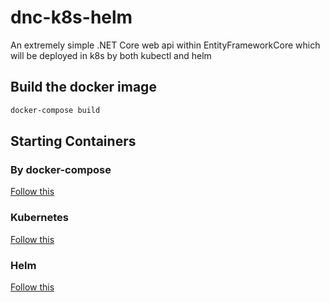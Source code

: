 # dnc-k8s-helm

An extremely simple .NET Core web api within EntityFrameworkCore which will be deployed in k8s by both kubectl and helm

## Build the docker image

```powershell
docker-compose build
```

## Starting Containers

### By docker-compose

[Follow this](container-orchestration/compose/Readme.md)

### Kubernetes

[Follow this](container-orchestration/k8s/Readme.md)

### Helm

[Follow this](container-orchestration/k8s-helm/Readme.md)